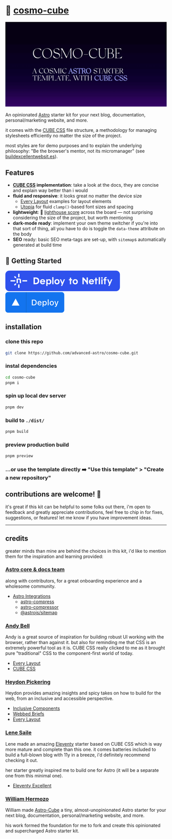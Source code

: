 # 🧊 [cosmo-cube](https://cosmo-cube.vercel.app)

[![Screenshot](src/assets/images/og-image.png)](hello)

An opinionated [Astro](https://astro.build/) starter kit for your next blog, documentation, personal/marketing website, and more.

it comes with the [CUBE CSS](https://cube.fyi/) file structure, a methodology for managing stylesheets efficiently no matter the size of the project.

most styles are for demo purposes and to explain the underlying philosophy: "Be the browser's mentor, not its micromanager" (see [buildexcellentwebsit.es](https://buildexcellentwebsit.es)).

## Features

- **[CUBE CSS](https://cube.fyi/) implementation**: take a look at the docs, they are concise and explain way better than i would
- **fluid and responsive**: it looks great no matter the device size
  - [Every Layout](https://every-layout.dev/) examples for layout elements
  - [Utopia](https://utopia.fyi/) for fluid `clamp()`-based font sizes and spacing
- **lightweight**: 💯 [lighthouse score](https://pagespeed.web.dev/analysis/https-cosmo-cube-vercel-app/hyl36ga17o) across the board — not surprising considering the size of the project, but worth mentioning
- **dark-mode ready**: implement your own theme switcher if you're into that sort of thing, all you have to do is toggle the `data-theme` attribute on the body
- **SEO** ready: basic SEO meta-tags are set-up, with `sitemap`s automatically generated at build time

## 🚀 Getting Started

[![Deploy to Netlify](src/assets/deploy-netlify.svg)](https://app.netlify.com/start/deploy?repository=https://github.com/advanced-astro/cosmo-cube)
[![Deploy to Vercel](src/assets/deploy-vercel.svg)](https://vercel.com/new/clone?repository-url=https://github.com/advanced-astro/cosmo-cube&project-name=cosmo-cube&repository-name=cosmo-cube&demo-title=cosmo-cube&demo-description=Starter%20template%20built%20with%20Astro%2C%20Cube%20CSS&demo-url=https%3A%2F%2Fcosmo-cube.vercel.app&demo-image=https%3A%2F%2Fraw.githubusercontent.com/advanced-astro/cosmo-cube/main/src/assets/images/og-image.png)

## installation

### clone this repo

```sh
git clone https://github.com/advanced-astro/cosmo-cube.git
```

### instal dependencies

```sh
cd cosmo-cube
pnpm i
```

### spin up local dev server

```sh
pnpm dev
```

### build to `./dist/`

```sh
pnpm build
```

### preview production build

```sh
pnpm preview
```

### ...or use the template directly ➡️ "Use this template" > "Create a new repository"

## contributions are welcome! 👋

it's great if this kit can be helpful to some folks out there, i'm open to feedback and greatly appreciate contributions, feel free to chip in for fixes, suggestions, or features! let me know if you have improvement ideas.

---

## credits

greater minds than mine are behind the choices in this kit, i'd like to mention them for the inspiration and learning provided:

### **[Astro core & docs team](https://docs.astro.build/en/getting-started/)**

along with contributors, for a great onboarding experience and a wholesome community.

- [Astro Integrations](https://astro.build/integrations/)
  - [astro-compress](https://github.com/astro-community/astro-compress#readme)
  - [astro-compressor](https://github.com/sondr3/astro-compressor#readme)
  - [@astrojs/sitemap](https://docs.astro.build/en/guides/integrations-guide/sitemap/)

### **[Andy Bell](https://andy-bell.co.uk/)**

Andy is a great source of inspiration for building robust UI working with the browser, rather than against it. but also for reminding me that CSS is an extremely powerful tool as it is. CUBE CSS really clicked to me as it brought pure "traditional" CSS to the component-first world of today.

- [Every Layout](https://every-layout.dev/)
- [CUBE CSS](https://cube.fyi/)

### **[Heydon Pickering](https://heydonworks.com/)**

Heydon provides amazing insights and spicy takes on how to build for the web, from an inclusive and accessible perspective.

- [Inclusive Components](https://inclusive-components.design/)
- [Webbed Briefs](https://briefs.video/)
- [Every Layout](https://every-layout.dev/)

### **[Lene Saile](https://www.lenesaile.com/en/)**

Lene made an amazing [Eleventy](https://www.11ty.dev/) starter based on CUBE CSS which is way more mature and complete than this one. it comes batteries included to build a full-blown blog with 11y in a breeze, i'd definitely recommend checking it out.

her starter greatly inspired me to build one for Astro (it will be a separate one from this minimal one).

- [Eleventy Excellent](https://github.com/madrilene/eleventy-excellent)

### **[William Hermozo](https://williamhzo.me/)**

William made [Astro-Cube](https://astro-cube.vercel.app/) a tiny, almost-unopinionated Astro starter for your next blog, documentation, personal/marketing website, and more.

his work formed the foundation for me to fork and create this opinionated and supercharged Astro starter kit.
